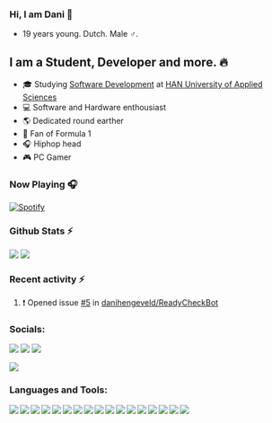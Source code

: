 ### Hi, I am Dani 👋
- 19 years young. Dutch. Male ♂.

## I am a Student, Developer and more. 🔥
- 🎓 Studying [Software Development][study] at [HAN University of Applied Sciences][han] 
- 💻 Software and Hardware enthousiast 
- 🌎 Dedicated round earther 
- 🏁 Fan of Formula 1 
- 🎧 Hiphop head 
- 🎮 PC Gamer 

### Now Playing 🎧
[![Spotify](https://novatorem-seven-blush.vercel.app/api/spotify)](https://open.spotify.com/user/danihengeveld)

### Github Stats ⚡
<img src="https://github-readme-stats-mocha-five.vercel.app/api?username=danihengeveld&show_icons=true&count_private=true&hide_border=true" />
<img src="https://github-readme-stats-mocha-five.vercel.app/api/top-langs?username=danihengeveld&show_icons=true&count_private=true&hide_border=true" />

### Recent activity ⚡
<!--START_SECTION:activity-->
1. ❗️ Opened issue [#5](https://github.com/danihengeveld/ReadyCheckBot/issues/5) in [danihengeveld/ReadyCheckBot](https://github.com/danihengeveld/ReadyCheckBot)
<!--END_SECTION:activity-->

### Socials:
[<img src="https://img.shields.io/badge/linkedin%20-%230077B5.svg?&style=for-the-badge&logo=linkedin&logoColor=white"/>][linkedIn]
[<img src="https://img.shields.io/badge/facebook-%231877F2.svg?&style=for-the-badge&logo=facebook&logoColor=white">][facebook]
[<img src="https://img.shields.io/badge/stack%20overflow-FE7A16?logo=stack-overflow&logoColor=white&style=for-the-badge">][stackoverflow]

[<img src="https://img.shields.io/badge/gmail-D14836?&style=for-the-badge&logo=gmail&logoColor=white">](mailto:dani10hengeveld@gmail.com)


### Languages and Tools:
<img align="left" src="https://img.shields.io/badge/java-%23ED8B00.svg?&style=for-the-badge&logo=java&logoColor=white"/>
<img align="left" src="https://img.shields.io/badge/Flutter%20-%2302569B.svg?&style=for-the-badge&logo=Flutter&logoColor=white"/>
<img align="left" src="https://img.shields.io/badge/html5%20-%23E34F26.svg?&style=for-the-badge&logo=html5&logoColor=white"/>
<img align="left" src="https://img.shields.io/badge/css3%20-%231572B6.svg?&style=for-the-badge&logo=css3&logoColor=white"/>
<img align="left" src="https://img.shields.io/badge/spring%20-%236DB33F.svg?&style=for-the-badge&logo=spring&logoColor=white">
<img align="left" src ="https://img.shields.io/badge/postgres-%23316192.svg?&style=for-the-badge&logo=postgresql&logoColor=white"/>
<img align="left" src="	https://img.shields.io/badge/MongoDB-%234ea94b.svg?&style=for-the-badge&logo=mongodb&logoColor=white">
<img align="left" src="https://img.shields.io/badge/unity%20-%23100000.svg?&style=for-the-badge&logo=unity&logoColor=white">
<img align="left" src="https://img.shields.io/badge/Microsoft%20Office-D83B01?logo=microsoft-office&logoColor=white&style=for-the-badge">
<img align="left" src="https://img.shields.io/badge/c%23%20-%23239120.svg?&style=for-the-badge&logo=c-sharp&logoColor=white">
<img align="left" src="https://img.shields.io/badge/spring%20-%236DB33F.svg?&style=for-the-badge&logo=spring&logoColor=white">
<img align="left" src="https://img.shields.io/badge/blender%20-%23F5792A.svg?&style=for-the-badge&logo=blender&logoColor=white"/>
<img align="left" src="https://img.shields.io/badge/git%20-%23F05033.svg?&style=for-the-badge&logo=git&logoColor=white"/>
<img align="left" src="https://img.shields.io/badge/github%20-%23121011.svg?&style=for-the-badge&logo=github&logoColor=white"/>
<img align="left" src="https://img.shields.io/badge/bitbucket%20-%230047B3.svg?&style=for-the-badge&logo=bitbucket&logoColor=white"/>
<img align="left" src="https://img.shields.io/badge/vercel%20-%23000000.svg?&style=for-the-badge&logo=vercel&logoColor=white"/>
<img src="https://img.shields.io/badge/docker%20-%230db7ed.svg?&style=for-the-badge&logo=docker&logoColor=white"/>


[study]: https://www.han.nl/opleidingen/hbo/hbo-ict/voltijd/
[han]: https://www.han.nl/
[linkedIn]: https://www.linkedin.com/in/dani-hengeveld-9934211b9/
[facebook]: https://www.facebook.com/danihengeveld/
[stackoverflow]: https://stackoverflow.com/users/11504319/dani-hengeveld
